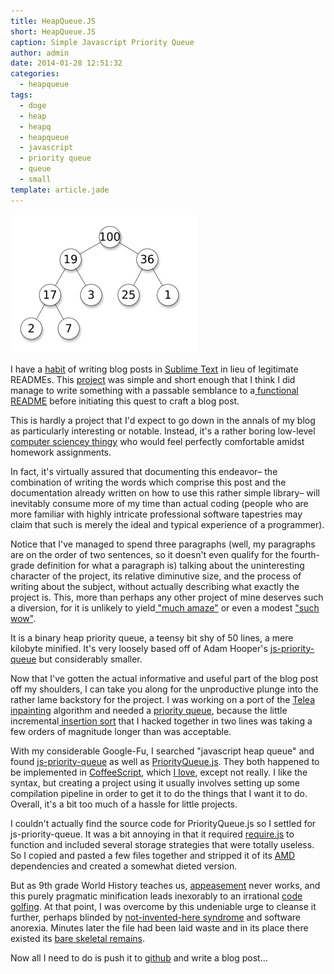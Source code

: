 ```yaml
---
title: HeapQueue.JS
short: HeapQueue.JS
caption: Simple Javascript Priority Queue
author: admin
date: 2014-01-28 12:51:32
categories:
  - heapqueue
tags: 
  - doge
  - heap
  - heapq
  - heapqueue
  - javascript
  - priority queue
  - queue
  - small
template: article.jade
---
```


[![heap](heap-300x222.png)](heap.png)

I have a [habit](https://github.com/antimatter15/ocrad.js) of writing blog posts in [Sublime Text](http://www.sublimetext.com/3) in lieu of legitimate READMEs. This [project](https://github.com/antimatter15/heapqueue.js) was simple and short enough that I think I did manage to write something with a passable semblance to a[ functional README](https://github.com/antimatter15/heapqueue.js/blob/master/README.md) before initiating this quest to craft a blog post.

This is hardly a project that I'd expect to go down in the annals of my blog as particularly interesting or notable. Instead, it's a rather boring low-level [computer sciencey thingy](http://en.wikipedia.org/wiki/Heap_(data_structure)) who would feel perfectly comfortable amidst homework assignments.

In fact, it's virtually assured that documenting this endeavor– the combination of writing the words which comprise this post and the documentation already written on how to use this rather simple library– will inevitably consume more of my time than actual coding (people who are more familiar with highly intricate professional software tapestries may claim that such is merely the ideal and typical experience of a programmer).

Notice that I've managed to spend three paragraphs (well, my paragraphs are on the order of two sentences, so it doesn't even qualify for the fourth-grade definition for what a paragraph is) talking about the uninteresting character of the project, its relative diminutive size, and the process of writing about the subject, without actually describing what exactly the project is. This, more than perhaps any other project of mine deserves such a diversion, for it is unlikely to yield[ "much amaze"](vQvAaGW.jpg) or even a modest ["such wow"](tumblr_mtsg23ehsy1sjf3who1_500.jpg).

It is a binary heap priority queue, a teensy bit shy of 50 lines, a mere kilobyte minified. It's very loosely based off of Adam Hooper's [js-priority-queue](https://github.com/adamhooper/js-priority-queue) but considerably smaller.

Now that I've gotten the actual informative and useful part of the blog post off my shoulders, I can take you along for the unproductive plunge into the rather lame backstory for the project. I was working on a port of the [Telea](http://iwi.eldoc.ub.rug.nl/FILES/root/2004/JGraphToolsTelea/2004JGraphToolsTelea.pdf) [inpainting](http://en.wikipedia.org/wiki/Inpainting) algorithm and needed a [priority queue](http://en.wikipedia.org/wiki/Priority_queue), because the little incremental[ insertion sort](http://en.wikipedia.org/wiki/Insertion_sort) that I hacked together in two lines was taking a few orders of magnitude longer than was acceptable.

With my considerable Google-Fu, I searched "javascript heap queue" and found [js-priority-queue](https://github.com/adamhooper/js-priority-queue) as well as [PriorityQueue.js](https://github.com/STRd6/priority_queue/tree/master). They both happened to be implemented in [CoffeeScript](http://coffeescript.org/), which [I love](https://github.com/neotenic/protobowl), except not really. I like the syntax, but creating a project using it usually involves setting up some compilation pipeline in order to get it to do the things that I want it to do. Overall, it's a bit too much of a hassle for little projects.

I couldn't actually find the source code for PriorityQueue.js so I settled for js-priority-queue. It was a bit annoying in that it required [require.js](http://requirejs.org/) to function and included several storage strategies that were totally useless. So I copied and pasted a few files together and stripped it of its [AMD](http://requirejs.org/docs/whyamd.html) dependencies and created a somewhat dieted version.

But as 9th grade World History teaches us, [appeasement](http://en.wikipedia.org/wiki/Appeasement) never works, and this purely pragmatic minification leads inexorably to an irrational [code golfing](http://en.wikipedia.org/wiki/Code_golf). At that point, I was overcome by this undeniable urge to cleanse it further, perhaps blinded by [not-invented-here syndrome](http://en.wikipedia.org/wiki/Not_invented_here) and software anorexia. Minutes later the file had been laid waste and in its place there existed its [bare skeletal remains](https://github.com/antimatter15/heapqueue.js/blob/master/heapqueue.js).

Now all I need to do is push it to [github](https://github.com/antimatter15/heapqueue.js) and write a blog post...
